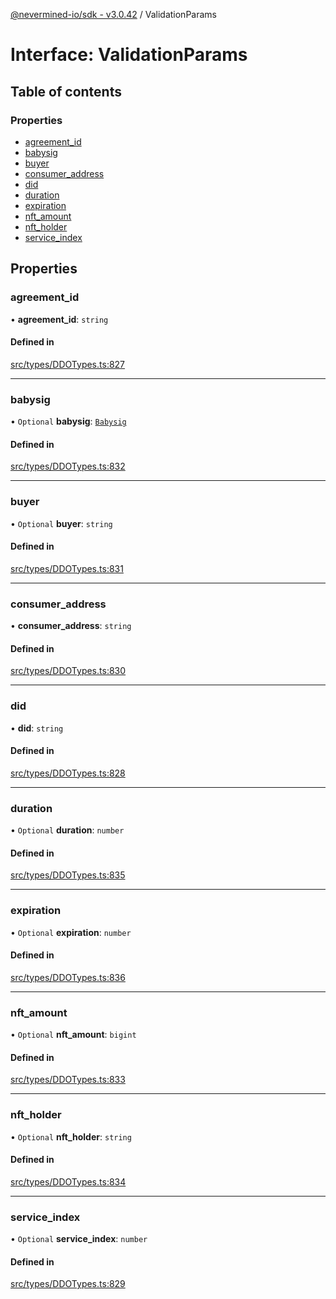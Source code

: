 [@nevermined-io/sdk - v3.0.42](../code-reference.md) / ValidationParams

# Interface: ValidationParams

## Table of contents

### Properties

- [agreement_id](ValidationParams.md#agreement_id)
- [babysig](ValidationParams.md#babysig)
- [buyer](ValidationParams.md#buyer)
- [consumer_address](ValidationParams.md#consumer_address)
- [did](ValidationParams.md#did)
- [duration](ValidationParams.md#duration)
- [expiration](ValidationParams.md#expiration)
- [nft_amount](ValidationParams.md#nft_amount)
- [nft_holder](ValidationParams.md#nft_holder)
- [service_index](ValidationParams.md#service_index)

## Properties

### agreement_id

• **agreement_id**: `string`

#### Defined in

[src/types/DDOTypes.ts:827](https://github.com/nevermined-io/sdk-js/blob/6dae17b3b84450d8e4cc72ede504295494f55c56/src/types/DDOTypes.ts#L827)

---

### babysig

• `Optional` **babysig**: [`Babysig`](Babysig.md)

#### Defined in

[src/types/DDOTypes.ts:832](https://github.com/nevermined-io/sdk-js/blob/6dae17b3b84450d8e4cc72ede504295494f55c56/src/types/DDOTypes.ts#L832)

---

### buyer

• `Optional` **buyer**: `string`

#### Defined in

[src/types/DDOTypes.ts:831](https://github.com/nevermined-io/sdk-js/blob/6dae17b3b84450d8e4cc72ede504295494f55c56/src/types/DDOTypes.ts#L831)

---

### consumer_address

• **consumer_address**: `string`

#### Defined in

[src/types/DDOTypes.ts:830](https://github.com/nevermined-io/sdk-js/blob/6dae17b3b84450d8e4cc72ede504295494f55c56/src/types/DDOTypes.ts#L830)

---

### did

• **did**: `string`

#### Defined in

[src/types/DDOTypes.ts:828](https://github.com/nevermined-io/sdk-js/blob/6dae17b3b84450d8e4cc72ede504295494f55c56/src/types/DDOTypes.ts#L828)

---

### duration

• `Optional` **duration**: `number`

#### Defined in

[src/types/DDOTypes.ts:835](https://github.com/nevermined-io/sdk-js/blob/6dae17b3b84450d8e4cc72ede504295494f55c56/src/types/DDOTypes.ts#L835)

---

### expiration

• `Optional` **expiration**: `number`

#### Defined in

[src/types/DDOTypes.ts:836](https://github.com/nevermined-io/sdk-js/blob/6dae17b3b84450d8e4cc72ede504295494f55c56/src/types/DDOTypes.ts#L836)

---

### nft_amount

• `Optional` **nft_amount**: `bigint`

#### Defined in

[src/types/DDOTypes.ts:833](https://github.com/nevermined-io/sdk-js/blob/6dae17b3b84450d8e4cc72ede504295494f55c56/src/types/DDOTypes.ts#L833)

---

### nft_holder

• `Optional` **nft_holder**: `string`

#### Defined in

[src/types/DDOTypes.ts:834](https://github.com/nevermined-io/sdk-js/blob/6dae17b3b84450d8e4cc72ede504295494f55c56/src/types/DDOTypes.ts#L834)

---

### service_index

• `Optional` **service_index**: `number`

#### Defined in

[src/types/DDOTypes.ts:829](https://github.com/nevermined-io/sdk-js/blob/6dae17b3b84450d8e4cc72ede504295494f55c56/src/types/DDOTypes.ts#L829)
